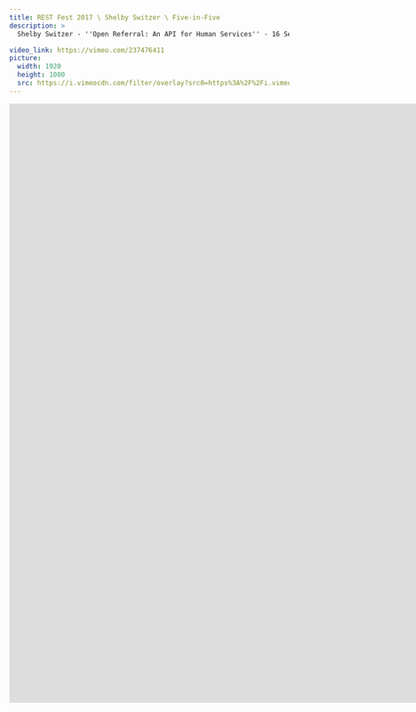 ```yaml
---
title: REST Fest 2017 \ Shelby Switzer \ Five-in-Five
description: >
  Shelby Switzer - ''Open Referral: An API for Human Services'' - 16 September 2017

video_link: https://vimeo.com/237476411
picture:
  width: 1920
  height: 1080
  src: https://i.vimeocdn.com/filter/overlay?src0=https%3A%2F%2Fi.vimeocdn.com%2Fvideo%2F659929056_1920x1080.jpg&src1=http%3A%2F%2Ff.vimeocdn.com%2Fp%2Fimages%2Fcrawler_play.png
---
```

<iframe src="https://player.vimeo.com/video/237476411?title=0&byline=0&portrait=0&badge=0&autopause=0&player_id=0" width="1920" height="1080" frameborder="0" title="REST Fest 2017 \ Shelby Switzer \ Five-in-Five" webkitallowfullscreen mozallowfullscreen allowfullscreen></iframe>